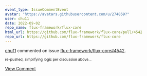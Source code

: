 ```yaml
---
event_type: IssueCommentEvent
avatar: "https://avatars.githubusercontent.com/u/274859?"
user: chu11
date: 2022-09-02
repo_name: flux-framework/flux-core
html_url: https://github.com/flux-framework/flux-core/pull/4542
repo_url: https://github.com/flux-framework/flux-core
---
```


<a href='https://github.com/chu11' target='_blank'>chu11</a> commented on issue <a href='https://github.com/flux-framework/flux-core/pull/4542' target='_blank'>flux-framework/flux-core#4542</a>.

<small>re-pushed, simplifying logic per discussion above...</small>

<a href='https://github.com/flux-framework/flux-core/pull/4542' target='_blank'>View Comment</a>